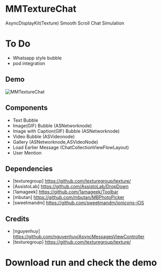 # MMTextureChat
AsyncDisplayKit(Texture) Smooth Scroll Chat Simulation


# To Do
* Whatsapp style bubble
* pod integration 

## Demo
![MMTextureChat](https://github.com/mukyasa/MMTextureChat/blob/master/MMTextureChat/texturechat.gif)<br/>


## Components 
* Text Bubble
* Image(GIF) Bubble (ASNetworknode)
* Image with Caption(GIF) Bubble (ASNetworknode)
* Video Bubble (ASVideonode)
* Gallery (ASNetworknode,ASVideoNode)
* Load Earlier Message (ChatCollectionViewFlowLayout)
* User Mention 

## Dependencies
* [texturegroup] https://github.com/texturegroup/texture/
* [AssistoLab] https://github.com/AssistoLab/DropDown
* [1amageek] https://github.com/1amageek/Toolbar
* [mbutan] https://github.com/mbutan/MBPhotoPicker
* [sweetmandm] https://github.com/sweetmandm/ionicons-iOS

## Credits
* [nguyenhuy] https://github.com/nguyenhuy/AsyncMessagesViewController
* [texturegroup] https://github.com/texturegroup/texture/


# Download run and check the demo



